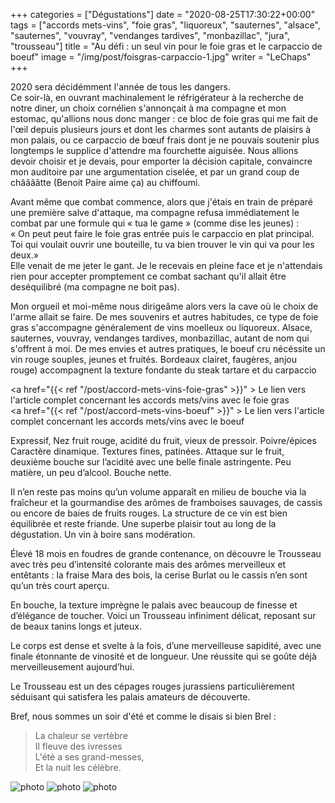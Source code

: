 +++
categories = ["Dégustations"]
date = "2020-08-25T17:30:22+00:00"
tags = ["accords mets-vins", "foie gras", "liquoreux", "sauternes", "alsace", "sauternes", "vouvray", "vendanges tardives", "monbazillac", "jura", "trousseau"] 
title = "Au défi : un seul vin pour le foie gras et le carpaccio de boeuf"
image = "/img/post/foisgras-carpaccio-1.jpg"
writer = "LeChaps"
+++

2020 sera décidémment l'année de tous les dangers.  
Ce soir-là, en ouvrant machinalement le réfrigérateur à la recherche de notre diner, un choix cornélien s'annonçait à ma compagne et mon estomac, qu'allions nous donc manger : ce bloc de foie gras qui me fait de l'œil depuis plusieurs jours et dont les charmes sont autants de plaisirs à mon palais, ou ce carpaccio de bœuf frais dont je ne pouvais soutenir plus longtemps le supplice d'attendre ma fourchette aiguisée. Nous allions devoir choisir et je devais, pour emporter la décision capitale, convaincre mon auditoire par une argumentation ciselée, et par un grand coup de chââââtte (Benoit Paire aime ça) au chiffoumi.  

Avant même que combat commence, alors que j'étais en train de préparé une première salve d'attaque, ma compagne refusa immédiatement le combat par une formule qui « tua le game » (comme dise les jeunes) :  
« On peut peut faire le foie gras entrée puis le carpaccio en plat principal. Toi qui voulait ouvrir une bouteille, tu va bien trouver le vin qui va pour les deux.»  
Elle venait de me jeter le gant. Je le recevais en pleine face et je n'attendais rien pour accepter promptement ce combat sachant qu'il allait être deséquilibré (ma compagne ne boit pas).  

Mon orgueil et moi-même nous dirigeâme alors vers la cave où le choix de l'arme allait se faire. De mes souvenirs et autres habitudes, ce type de foie gras s'accompagne généralement de vins moelleux ou liquoreux.  Alsace, sauternes, vouvray, vendanges tardives, monbazillac, autant de nom qui s'offrent à moi. De mes envies et autres pratiques, le boeuf cru nécéssite un vin rouge souples, jeunes et fruités. Bordeaux clairet, faugères, anjou rouge) accompagnent la texture fondante du steak tartare et du carpaccio

<a href="{{< ref "/post/accord-mets-vins-foie-gras" >}}" > Le lien vers l'article complet concernant les accords mets/vins avec le foie gras</a>  
<a href="{{< ref "/post/accord-mets-vins-boeuf" >}}" > Le lien vers l'article complet concernant les accords mets/vins avec le boeuf</a>


Expressif, Nez fruit rouge, acidité du fruit, vieux de pressoir. Poivre/épices
Caractère dinamique. 
Textures fines, patinées. 
Attaque sur le fruit, deuxième bouche sur l’acidité avec une belle finale astringente.
Peu matière, un peu d’alcool. Bouche nette.

Il n’en reste pas moins qu’un volume apparaît en milieu de bouche via la fraîcheur et la gourmandise des arômes de framboises sauvages, de cassis ou encore de baies de fruits rouges. La structure de ce vin est bien équilibrée et reste friande.
Une superbe plaisir tout au long de la dégustation. Un vin à boire sans modération.

Élevé 18 mois en foudres de grande contenance, on découvre le Trousseau avec très peu d’intensité colorante mais des arômes merveilleux et entêtants : la fraise Mara des bois, la cerise Burlat ou le cassis n’en sont qu’un très court aperçu.

En bouche, la texture imprègne le palais avec beaucoup de finesse et d’élégance de toucher. Voici un Trousseau infiniment délicat, reposant sur de beaux tanins longs et juteux.

Le corps est dense et svelte à la fois, d’une merveilleuse sapidité, avec une finale étonnante de vinosité et de longueur. Une réussite qui se goûte déjà merveilleusement aujourd’hui.

Le Trousseau est un des cépages rouges jurassiens particulièrement séduisant qui satisfera les palais amateurs de découverte.



Bref, nous sommes un soir d'été et comme le disais si bien Brel : 
> La chaleur se vertèbre  
Il fleuve des ivresses  
L'été a ses grand-messes,  
Et la nuit les célèbre.

![photo][1]
![photo][2]
![photo][3]

[1]: /img/post/foisgras-carpaccio-1.jpg
[2]: /img/post/foisgras-carpaccio-2.jpg
[3]: /img/post/foisgras-carpaccio-3.jpg